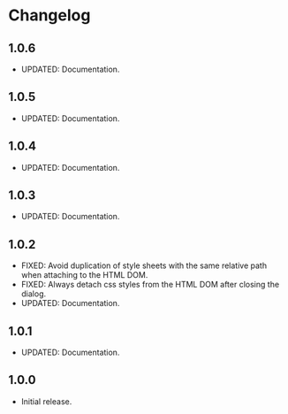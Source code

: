 # Changelog

## 1.0.6

- UPDATED: Documentation.

## 1.0.5

- UPDATED: Documentation.

## 1.0.4

- UPDATED: Documentation.

## 1.0.3

- UPDATED: Documentation.

## 1.0.2

- FIXED: Avoid duplication of style sheets with the same relative path when attaching to the HTML DOM.
- FIXED: Always detach css styles from the HTML DOM after closing the dialog.
- UPDATED: Documentation.

## 1.0.1

- UPDATED: Documentation.

## 1.0.0

- Initial release.